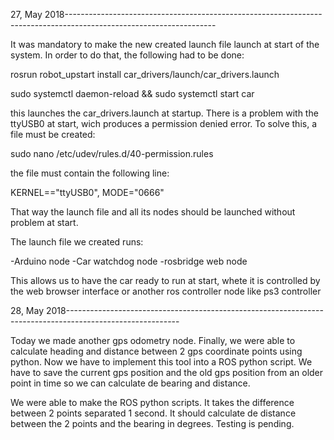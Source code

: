 27, May 2018-------------------------------------------------------------------------------------------------------------------

It was mandatory to make the new created launch file launch at start of the system. In order to do that, the following had to be
done:

rosrun robot_upstart install car_drivers/launch/car_drivers.launch

sudo systemctl daemon-reload && sudo systemctl start car

this launches the car_drivers.launch at startup. There is a problem with the ttyUSB0 at start, wich produces a permission denied
error. To solve this, a file must be created:

sudo nano /etc/udev/rules.d/40-permission.rules

the file must contain the following line:

KERNEL=="ttyUSB0", MODE="0666"

That way the launch file and all its nodes should be launched without problem at start.

The launch file we created runs:

-Arduino node
-Car watchdog node
-rosbridge web node

This allows us to have the car ready to run at start, whete it is controlled by the web browser interface or another
ros controller node like ps3 controller


28, May 2018----------------------------------------------------------------------------------------------------------

Today we made another gps odometry node. Finally, we were able to calculate heading and distance between 2 gps coordinate points
using python.
Now we have to implement this tool into a ROS python script. We have to save the current gps position and the old gps position from
an older point in time so we can calculate de bearing and distance.

We were able to make the ROS python scripts. It takes the difference between 2 points separated 1 second. It should
calculate de distance between the 2 points and the bearing in degrees. Testing is pending.
